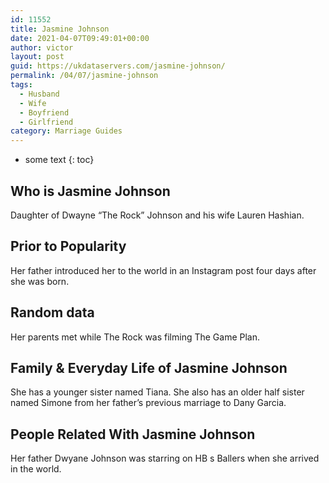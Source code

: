 ```yaml
---
id: 11552
title: Jasmine Johnson
date: 2021-04-07T09:49:01+00:00
author: victor
layout: post
guid: https://ukdataservers.com/jasmine-johnson/
permalink: /04/07/jasmine-johnson
tags:
  - Husband
  - Wife
  - Boyfriend
  - Girlfriend
category: Marriage Guides
---
```


* some text
{: toc}

## Who is Jasmine Johnson



Daughter of Dwayne &#8220;The Rock&#8221; Johnson and his wife Lauren Hashian.

                                
## Prior to Popularity



Her father introduced her to the world in an Instagram post four days after she was born.

                                
## Random data



Her parents met while The Rock was filming The Game Plan.

                                
## Family & Everyday Life of Jasmine Johnson



She has a younger sister named Tiana. She also has an older half sister named Simone from her father&#8217;s previous marriage to Dany Garcia.

                                
## People Related With Jasmine Johnson



Her father Dwyane Johnson was starring on HB s Ballers when she arrived in the world.

                
              
            
          
          
          